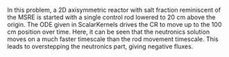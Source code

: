 In this problem, a 2D axisymmetric reactor with salt fraction reminiscent of the MSRE is started with a single control rod
lowered to 20 cm above the origin. The ODE given in ScalarKernels drives the CR to move up to the 100 cm position over time.
Here, it can be seen that the neutronics solution moves on a much faster timescale than the rod movement timescale. This leads
to overstepping the neutronics part, giving negative fluxes.
